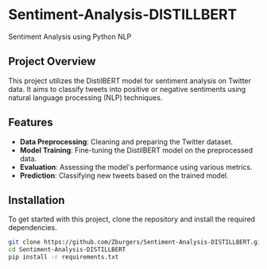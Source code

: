 # Sentiment-Analysis-DISTILLBERT

Sentiment Analysis using Python NLP

## Project Overview

This project utilizes the DistilBERT model for sentiment analysis on Twitter data. It aims to classify tweets into positive or negative sentiments using natural language processing (NLP) techniques.

## Features

- **Data Preprocessing**: Cleaning and preparing the Twitter dataset.
- **Model Training**: Fine-tuning the DistilBERT model on the preprocessed data.
- **Evaluation**: Assessing the model's performance using various metrics.
- **Prediction**: Classifying new tweets based on the trained model.

## Installation

To get started with this project, clone the repository and install the required dependencies.

```bash
git clone https://github.com/Zburgers/Sentiment-Analysis-DISTILLBERT.git
cd Sentiment-Analysis-DISTILLBERT
pip install -r requirements.txt
